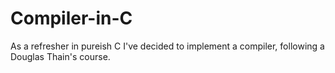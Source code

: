 # Compiler-in-C

As a refresher in pureish C I've decided to implement a compiler, following a Douglas Thain's course.
